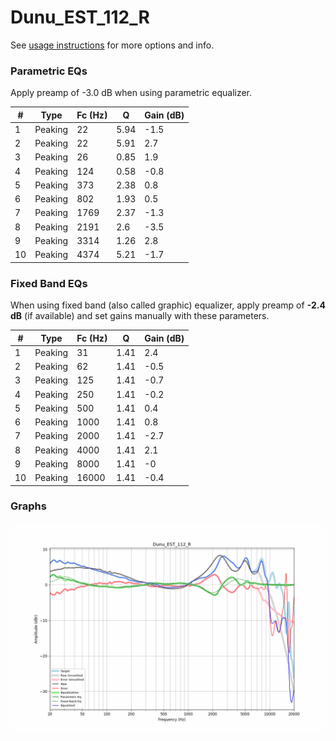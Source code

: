 # Dunu_EST_112_R
See [usage instructions](https://github.com/jaakkopasanen/AutoEq#usage) for more options and info.

### Parametric EQs
Apply preamp of -3.0 dB when using parametric equalizer.

|   # | Type    |   Fc (Hz) |    Q |   Gain (dB) |
|-----|---------|-----------|------|-------------|
|   1 | Peaking |        22 | 5.94 |        -1.5 |
|   2 | Peaking |        22 | 5.91 |         2.7 |
|   3 | Peaking |        26 | 0.85 |         1.9 |
|   4 | Peaking |       124 | 0.58 |        -0.8 |
|   5 | Peaking |       373 | 2.38 |         0.8 |
|   6 | Peaking |       802 | 1.93 |         0.5 |
|   7 | Peaking |      1769 | 2.37 |        -1.3 |
|   8 | Peaking |      2191 | 2.6  |        -3.5 |
|   9 | Peaking |      3314 | 1.26 |         2.8 |
|  10 | Peaking |      4374 | 5.21 |        -1.7 |

### Fixed Band EQs
When using fixed band (also called graphic) equalizer, apply preamp of **-2.4 dB** (if available) and set gains manually with these parameters.

|   # | Type    |   Fc (Hz) |    Q |   Gain (dB) |
|-----|---------|-----------|------|-------------|
|   1 | Peaking |        31 | 1.41 |         2.4 |
|   2 | Peaking |        62 | 1.41 |        -0.5 |
|   3 | Peaking |       125 | 1.41 |        -0.7 |
|   4 | Peaking |       250 | 1.41 |        -0.2 |
|   5 | Peaking |       500 | 1.41 |         0.4 |
|   6 | Peaking |      1000 | 1.41 |         0.8 |
|   7 | Peaking |      2000 | 1.41 |        -2.7 |
|   8 | Peaking |      4000 | 1.41 |         2.1 |
|   9 | Peaking |      8000 | 1.41 |        -0   |
|  10 | Peaking |     16000 | 1.41 |        -0.4 |

### Graphs
![](./Dunu_EST_112_R.png)
